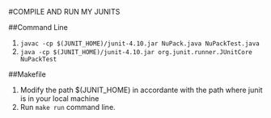 #COMPILE AND RUN MY JUNITS


##Command Line
1. `javac -cp $(JUNIT_HOME)/junit-4.10.jar NuPack.java NuPackTest.java`
2. `java -cp $(JUNIT_HOME)/junit-4.10.jar org.junit.runner.JUnitCore NuPackTest`

##Makefile
1. Modify the path $(JUNIT_HOME) in accordante with the path where junit is in your local machine
2. Run `make run` command line.
